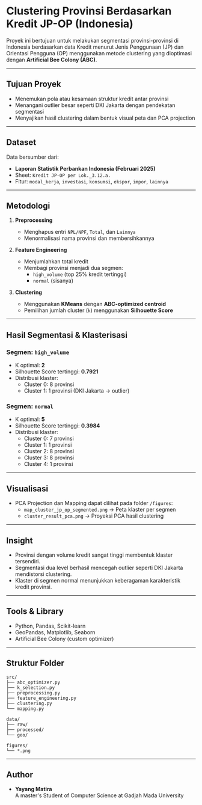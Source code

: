 
# Clustering Provinsi Berdasarkan Kredit JP-OP (Indonesia)

Proyek ini bertujuan untuk melakukan segmentasi provinsi-provinsi di Indonesia berdasarkan data Kredit menurut Jenis Penggunaan (JP) dan Orientasi Pengguna (OP) menggunakan metode clustering yang dioptimasi dengan **Artificial Bee Colony (ABC)**.

---

## Tujuan Proyek

- Menemukan pola atau kesamaan struktur kredit antar provinsi
- Menangani outlier besar seperti DKI Jakarta dengan pendekatan segmentasi
- Menyajikan hasil clustering dalam bentuk visual peta dan PCA projection

---

## Dataset

Data bersumber dari:
- **Laporan Statistik Perbankan Indonesia (Februari 2025)**
- Sheet: `Kredit JP-OP per Lok._3.12.a.`
- Fitur: `modal_kerja`, `investasi`, `konsumsi`, `ekspor`, `impor`, `lainnya`

---

## Metodologi

1. **Preprocessing**
   - Menghapus entri `NPL/NPF`, `Total`, dan `Lainnya`
   - Menormalisasi nama provinsi dan membersihkannya

2. **Feature Engineering**
   - Menjumlahkan total kredit
   - Membagi provinsi menjadi dua segmen:
     - `high_volume` (top 25% kredit tertinggi)
     - `normal` (sisanya)

3. **Clustering**
   - Menggunakan **KMeans** dengan **ABC-optimized centroid**
   - Pemilihan jumlah cluster (`k`) menggunakan **Silhouette Score**

---

##  Hasil Segmentasi & Klasterisasi

###  Segmen: `high_volume`
- K optimal: **2**
- Silhouette Score tertinggi: **0.7921**
- Distribusi klaster:
  - Cluster 0: 8 provinsi
  - Cluster 1: 1 provinsi (DKI Jakarta → outlier)

###  Segmen: `normal`
- K optimal: **5**
- Silhouette Score tertinggi: **0.3984**
- Distribusi klaster:
  - Cluster 0: 7 provinsi
  - Cluster 1: 1 provinsi
  - Cluster 2: 8 provinsi
  - Cluster 3: 8 provinsi
  - Cluster 4: 1 provinsi

---

## Visualisasi

- PCA Projection dan Mapping dapat dilihat pada folder `/figures`:
  - `map_cluster_jp_op_segmented.png` → Peta klaster per segmen
  - `cluster_result_pca.png` → Proyeksi PCA hasil clustering

---

## Insight

- Provinsi dengan volume kredit sangat tinggi membentuk klaster tersendiri.
- Segmentasi dua level berhasil mencegah outlier seperti DKI Jakarta mendistorsi clustering.
- Klaster di segmen normal menunjukkan keberagaman karakteristik kredit provinsi.

---

## Tools & Library

- Python, Pandas, Scikit-learn
- GeoPandas, Matplotlib, Seaborn
- Artificial Bee Colony (custom optimizer)

---

## Struktur Folder

```
src/
├── abc_optimizer.py
├── k_selection.py
├── preprocessing.py
├── feature_engineering.py
├── clustering.py
└── mapping.py

data/
├── raw/
├── processed/
└── geo/

figures/
└── *.png
```

---

## Author

- **Yayang Matira**  
  A master's Student of Computer Science at Gadjah Mada University


